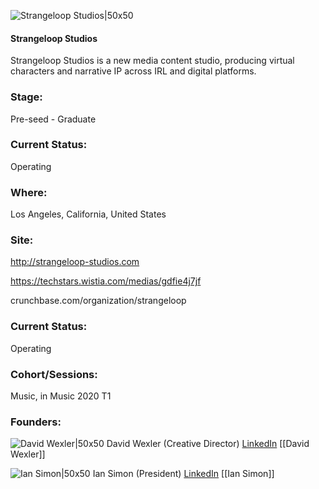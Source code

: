 

![Strangeloop Studios|50x50](https://apimg.techstars.com/connect/images/image_files/5e9788e8a36c115d3b0000bb/original/strangeloop.png)

#### Strangeloop Studios
Strangeloop Studios is a new media content studio, producing virtual characters and narrative IP across IRL and digital platforms.

### Stage: 
Pre-seed - Graduate 

### Current Status: 
Operating

### Where:
Los Angeles, California, United States

### Site:
http://strangeloop-studios.com

https://techstars.wistia.com/medias/gdfie4j7jf

crunchbase.com/organization/strangeloop

### Current Status: 
Operating

### Cohort/Sessions: 
Music, in Music 2020 T1

### Founders: 

![David Wexler|50x50](https://apimg.techstars.com/connect/images/image_files/5e977486a36c115d3b0000b3/original/sls-dave-headshot.png) David Wexler (Creative Director) [LinkedIn](https://linkedin.com/in/david-wexler-1a647a1a1) [[David Wexler]]

![Ian Simon|50x50](https://apimg.techstars.com/connect/images/image_files/5e32034d34a60d7993000089/original/sls-ian-headshot.png) Ian Simon (President) [LinkedIn](https://linkedin.com/in/ian-simon1) [[Ian Simon]]


